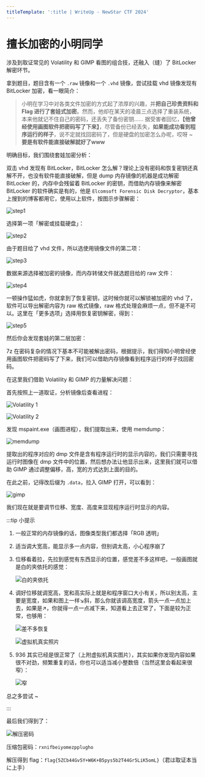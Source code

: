 ```yaml
---
titleTemplate: ':title | WriteUp - NewStar CTF 2024'
---
```


# 擅长加密的小明同学

涉及到取证常见的 Volatility 和 GIMP 看图的组合技，还融入（缝）了 BitLocker 解密环节。

拿到题目，题目含有一个 `.raw` 镜像和一个 `.vhd` 镜像，尝试挂载 vhd 镜像发现有 BitLocker 加密，看一眼简介：

> 小明在学习中对各类文件加密的方式起了浓厚的兴趣，并**把自己珍贵资料和 Flag 进行了套娃式加密**。然而，他却在某天的凌晨三点选择了重装系统，本来他就记不住自己的密码，还丢失了备份密钥……
> 据受害者回忆，**【他曾经使用画图软件把密码写了下来】**，尽管备份已经丢失，**如果能成功看到程序运行的样子**，说不定就找回密码了，但是硬盘的加密怎么办呢，哎呀 ~ **要是有软件能直接破解就好了www**

明确目标，我们围绕套娃加密分析：

双击 vhd 发现有 BitLocker，BitLocker 怎么解？理论上没有密码和恢复密钥还真解不开，也没有软件能直接破解，但是 dump 内存镜像的机器是成功解密 BitLocker 的，内存中会残留着 BitLocker 的密钥，而借助内存镜像来解密 BitLocker 的软件确实是有的，他是 `Elcomsoft Forensic Disk Decryptor`，基本上搜到的博客都用它，使用以上软件，按图示步骤解密：

![step1](/assets/images/wp/2024/week4/xiaoming3_1.png)

选择第一项「解密或挂载硬盘」：

![step2](/assets/images/wp/2024/week4/xiaoming3_2.png)

由于题目给了 vhd 文件，所以选使用镜像文件的第二项：

![step3](/assets/images/wp/2024/week4/xiaoming3_3.png)

数据来源选择被加密的镜像，而内存转储文件就选题目给的 raw 文件：

![step4](/assets/images/wp/2024/week4/xiaoming3_4.png)

一顿操作猛如虎，你就拿到了恢复密钥，这时候你就可以解锁被加密的 vhd 了，软件可以导出解密内容为 raw 格式镜像，raw 格式处理会麻烦一点，但不是不可以。这里在「更多选项」选择用恢复密钥解密，得到：

![step5](/assets/images/wp/2024/week4/xiaoming3_5.png)

然后你会发现套娃的第二层加密：

7z 在密码复杂的情况下基本不可能被解出密码，根据提示，我们得知小明曾经使用画图软件把密码写了下来，我们可以借助内存镜像看到程序运行的样子找回密码。

在这里我们借助 Volatility 和 GIMP 的力量解决问题：

首先按照上一道取证，分析镜像后查看进程：

![Volatility 1](/assets/images/wp/2024/week4/xiaoming3_6.png)

![Volatility 2](/assets/images/wp/2024/week4/xiaoming3_7.png)

发现 mspaint.exe<span data-desc>（画图进程）</span>，我们提取出来，使用 memdump：

![memdump](/assets/images/wp/2024/week4/xiaoming3_8.png)

提取出的程序对应的 dmp 文件是含有程序运行时的显示内容的，我们只需要寻找运行时图像在 dmp 文件中的位置，然后想办法让他显示出来，这里我们就可以借助 GIMP 通过调整偏移，高，宽的方式达到上面的目的。

在此之前，记得改后缀为 `.data`，拉入 GIMP 打开，可以看到：

![gimp](/assets/images/wp/2024/week4/xiaoming3_9.png)

我们现在就是要调节位移、宽度、高度来显现程序运行时显示的内容。

:::tip 小提示

1. 一般正常的内存镜像的话，图像类型我们都选择「RGB 透明」

2. 适当调大宽高，能显示多一点内容，但别调太高，小心程序崩了

3. 位移看着拉，先拉到感觉有东西显示的位置，感觉差不多这样吧，一般画图就是白的夹依托的感觉：

   ![白的夹依托](/assets/images/wp/2024/week4/xiaoming3_10.png)

4. 调好位移就调宽高，宽和高实际上就是和程序窗口大小有关，所以别太高，主要是宽度，如果和图上一样↘斜，那么你就该调高宽度，箭头一点一点加上去，如果是↗，你就得一点一点减下来，知道看上去正常了，下面是较为正常，也够用：

   ![差不多恢复](/assets/images/wp/2024/week4/xiaoming3_11.png)

   ![虚拟机真实照片](/assets/images/wp/2024/week4/xiaoming3_12.png)

5. 936 其实已经是很正常了（上附虚拟机真实图片），其实如果你发现内容如果很不对劲，频繁重复的话，你也可以适当减小整数倍（当然这里会看起来很窄）：

   ![窄](/assets/images/wp/2024/week4/xiaoming3_13.png)

总之多尝试 ~

:::

最后我们得到了：

![解压密码](/assets/images/wp/2024/week4/xiaoming3_14.png)

压缩包密码：`rxnifbeiyomezpplugho`

解压得到 flag：`flag{5ZCb44Gv5Y+W6K+B5pys5b2T44Gr5LiK5omL}`<span data-desc>（君は取证本当に上手）</span>
